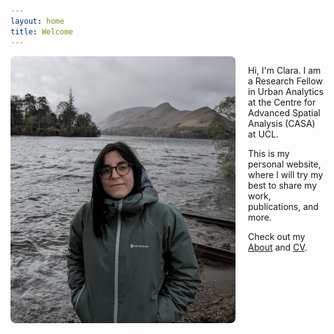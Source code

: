 ```yaml
---
layout: home
title: Welcome
---
```


<div style="display: flex; align-items: flex-start; gap: 20px; margin-bottom: 1.5rem;">
  <img src="/profile.jpg" alt="Profile photo" style="width: 360px; border-radius: 8px;">
  <div>
    <p>Hi, I'm Clara. I am a Research Fellow in Urban Analytics at the Centre for Advanced Spatial Analysis (CASA) at UCL.</p>
    <p>This is my personal website, where I will try my best to share my work, publications, and more.</p>
    <p>Check out my <a href="/about/">About</a> and <a href="/cv.pdf">CV</a>.</p>
  </div>
</div>
